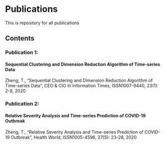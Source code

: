 # Publications

This is repository for all publications

## Contents

### Publication 1: 
#### Sequential Clustering and Dimension Reduction Algorithm of Time-series Data

Zheng, T., “Sequential Clustering and Dimension Reduction Algorithm of Time-series Data”, CEO & CIO In Information Times, ISSN1007-9440, 23(1): 2-8, 2020

### Publication 2:
#### Relative Severity Analysis and Time-series Prediction of COVID-19 Outbreak

Zheng, T., “Relative Severity Analysis and Time-series Prediction of COVID-19 Outbreak”, Health World, ISSN1005-4596, 27(5): 23-28, 2020
